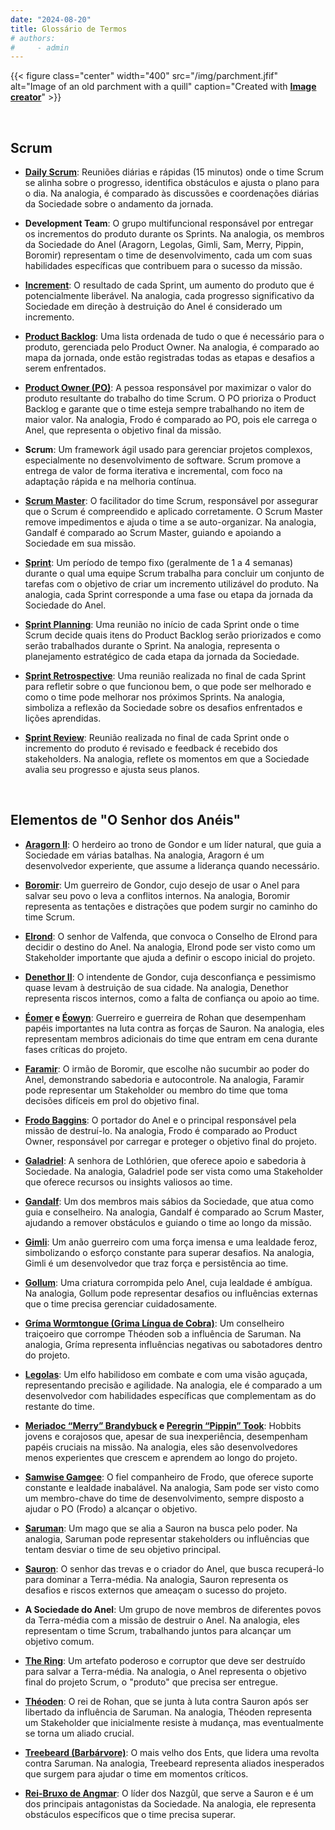 ```yaml
---
date: "2024-08-20"
title: Glossário de Termos
# authors: 
#     - admin
---
```



{{< figure class="center" width="400" src="/img/parchment.jfif" alt="Image of an old parchment with a quill" caption="Created with [**Image creator**](https://www.bing.com/images/create?)" >}}


<br>


## Scrum

- **[Daily Scrum](../events/2024-08-19-daily-scrum/)**: Reuniões diárias e rápidas (15 minutos) onde o time Scrum se alinha sobre o progresso, identifica obstáculos e ajusta o plano para o dia. Na analogia, é comparado às discussões e coordenações diárias da Sociedade sobre o andamento da jornada.

- **Development Team**: O grupo multifuncional responsável por entregar os incrementos do produto durante os Sprints. Na analogia, os membros da Sociedade do Anel (Aragorn, Legolas, Gimli, Sam, Merry, Pippin, Boromir) representam o time de desenvolvimento, cada um com suas habilidades específicas que contribuem para o sucesso da missão.

- **[Increment](../events/2024-08-19-increments/)**: O resultado de cada Sprint, um aumento do produto que é potencialmente liberável. Na analogia, cada progresso significativo da Sociedade em direção à destruição do Anel é considerado um incremento.

- **[Product Backlog](../events/2024-08-19-product-backlog/)**: Uma lista ordenada de tudo o que é necessário para o produto, gerenciada pelo Product Owner. Na analogia, é comparado ao mapa da jornada, onde estão registradas todas as etapas e desafios a serem enfrentados.

- **[Product Owner (PO)](../product-owner/)**: A pessoa responsável por maximizar o valor do produto resultante do trabalho do time Scrum. O PO prioriza o Product Backlog e garante que o time esteja sempre trabalhando no item de maior valor. Na analogia, Frodo é comparado ao PO, pois ele carrega o Anel, que representa o objetivo final da missão.
- **Scrum**: Um framework ágil usado para gerenciar projetos complexos, especialmente no desenvolvimento de software. Scrum promove a entrega de valor de forma iterativa e incremental, com foco na adaptação rápida e na melhoria contínua.

- **[Scrum Master](../scrum-master)**: O facilitador do time Scrum, responsável por assegurar que o Scrum é compreendido e aplicado corretamente. O Scrum Master remove impedimentos e ajuda o time a se auto-organizar. Na analogia, Gandalf é comparado ao Scrum Master, guiando e apoiando a Sociedade em sua missão.


- **[Sprint](../events/2024-08-19-sprints/)**: Um período de tempo fixo (geralmente de 1 a 4 semanas) durante o qual uma equipe Scrum trabalha para concluir um conjunto de tarefas com o objetivo de criar um incremento utilizável do produto. Na analogia, cada Sprint corresponde a uma fase ou etapa da jornada da Sociedade do Anel.

- **[Sprint Planning](../events/2024-08-19-sprint-planning/)**: Uma reunião no início de cada Sprint onde o time Scrum decide quais itens do Product Backlog serão priorizados e como serão trabalhados durante o Sprint. Na analogia, representa o planejamento estratégico de cada etapa da jornada da Sociedade.


- **[Sprint Retrospective](../events/2024-08-19-sprint-retrospective/)**: Uma reunião realizada no final de cada Sprint para refletir sobre o que funcionou bem, o que pode ser melhorado e como o time pode melhorar nos próximos Sprints. Na analogia, simboliza a reflexão da Sociedade sobre os desafios enfrentados e lições aprendidas.

- **[Sprint Review](../events/2024-08-19-sprint-review/)**: Reunião realizada no final de cada Sprint onde o incremento do produto é revisado e feedback é recebido dos stakeholders. Na analogia, reflete os momentos em que a Sociedade avalia seu progresso e ajusta seus planos.




<br>


## Elementos de "O Senhor dos Anéis"


- **[Aragorn II](../developers/2024-08-19-aragorn/)**: O herdeiro ao trono de Gondor e um líder natural, que guia a Sociedade em várias batalhas. Na analogia, Aragorn é um desenvolvedor experiente, que assume a liderança quando necessário.

- **[Boromir](../developers/2024-08-19-boromir/)**: Um guerreiro de Gondor, cujo desejo de usar o Anel para salvar seu povo o leva a conflitos internos. Na analogia, Boromir representa as tentações e distrações que podem surgir no caminho do time Scrum.

- **[Elrond](../other/2024-08-19-elrond/)**: O senhor de Valfenda, que convoca o Conselho de Elrond para decidir o destino do Anel. Na analogia, Elrond pode ser visto como um Stakeholder importante que ajuda a definir o escopo inicial do projeto.

- **[Denethor II](../other/2024-08-19-denethor-ii/)**: O intendente de Gondor, cuja desconfiança e pessimismo quase levam à destruição de sua cidade. Na analogia, Denethor representa riscos internos, como a falta de confiança ou apoio ao time.

- **[Éomer](../other/2024-08-19-eomer/) e [Éowyn](../other/2024-08-19-eowyn/)**: Guerreiro e guerreira de Rohan que desempenham papéis importantes na luta contra as forças de Sauron. Na analogia, eles representam membros adicionais do time que entram em cena durante fases críticas do projeto.

- **[Faramir](../other/2024-08-19-faramir/)**: O irmão de Boromir, que escolhe não sucumbir ao poder do Anel, demonstrando sabedoria e autocontrole. Na analogia, Faramir pode representar um Stakeholder ou membro do time que toma decisões difíceis em prol do objetivo final.

- **[Frodo Baggins](../product-owner/)**: O portador do Anel e o principal responsável pela missão de destruí-lo. Na analogia, Frodo é comparado ao Product Owner, responsável por carregar e proteger o objetivo final do projeto.

- **[Galadriel](../other/2024-08-19-galadriel/)**: A senhora de Lothlórien, que oferece apoio e sabedoria à Sociedade. Na analogia, Galadriel pode ser vista como uma Stakeholder que oferece recursos ou insights valiosos ao time.

- **[Gandalf](../scrum-master/)**: Um dos membros mais sábios da Sociedade, que atua como guia e conselheiro. Na analogia, Gandalf é comparado ao Scrum Master, ajudando a remover obstáculos e guiando o time ao longo da missão.

- **[Gimli](../developers/2024-08-19-gimli/)**: Um anão guerreiro com uma força imensa e uma lealdade feroz, simbolizando o esforço constante para superar desafios. Na analogia, Gimli é um desenvolvedor que traz força e persistência ao time.

- **[Gollum](../other/2024-08-19-gollum/)**: Uma criatura corrompida pelo Anel, cuja lealdade é ambígua. Na analogia, Gollum pode representar desafios ou influências externas que o time precisa gerenciar cuidadosamente.

- **[Gríma Wormtongue (Grima Língua de Cobra)](../other/2024-08-19-grima/)**: Um conselheiro traiçoeiro que corrompe Théoden sob a influência de Saruman. Na analogia, Gríma representa influências negativas ou sabotadores dentro do projeto.

- **[Legolas](../developers/2024-08-19-legolas/)**: Um elfo habilidoso em combate e com uma visão aguçada, representando precisão e agilidade. Na analogia, ele é comparado a um desenvolvedor com habilidades específicas que complementam as do restante do time.

- **[Meriadoc “Merry” Brandybuck](../developers/2024-08-19-merry/) e [Peregrin “Pippin” Took](../developers/2024-08-19-pippin/)**: Hobbits jovens e corajosos que, apesar de sua inexperiência, desempenham papéis cruciais na missão. Na analogia, eles são desenvolvedores menos experientes que crescem e aprendem ao longo do projeto.

- **[Samwise Gamgee](../developers/2024-08-19-samwise-gamgee/)**: O fiel companheiro de Frodo, que oferece suporte constante e lealdade inabalável. Na analogia, Sam pode ser visto como um membro-chave do time de desenvolvimento, sempre disposto a ajudar o PO (Frodo) a alcançar o objetivo.

- **[Saruman](../other/2024-08-19-saruman/)**: Um mago que se alia a Sauron na busca pelo poder. Na analogia, Saruman pode representar stakeholders ou influências que tentam desviar o time de seu objetivo principal.

- **[Sauron](../other/2024-08-19-sauron/)**: O senhor das trevas e o criador do Anel, que busca recuperá-lo para dominar a Terra-média. Na analogia, Sauron representa os desafios e riscos externos que ameaçam o sucesso do projeto.

- **A Sociedade do Anel**: Um grupo de nove membros de diferentes povos da Terra-média com a missão de destruir o Anel. Na analogia, eles representam o time Scrum, trabalhando juntos para alcançar um objetivo comum.

- **[The Ring](../events/2024-08-19-main-increment/)**: Um artefato poderoso e corruptor que deve ser destruído para salvar a Terra-média. Na analogia, o Anel representa o objetivo final do projeto Scrum, o "produto" que precisa ser entregue.

- **[Théoden](../other/2024-08-19-theoden/)**: O rei de Rohan, que se junta à luta contra Sauron após ser libertado da influência de Saruman. Na analogia, Théoden representa um Stakeholder que inicialmente resiste à mudança, mas eventualmente se torna um aliado crucial.

- **[Treebeard (Barbárvore)](../other/2024-08-19-treebeard/)**: O mais velho dos Ents, que lidera uma revolta contra Saruman. Na analogia, Treebeard representa aliados inesperados que surgem para ajudar o time em momentos críticos.


- **[Rei-Bruxo de Angmar](../other/2024-08-19-witch-king-of-angmar/)**: O líder dos Nazgûl, que serve a Sauron e é um dos principais antagonistas da Sociedade. Na analogia, ele representa obstáculos específicos que o time precisa superar.




